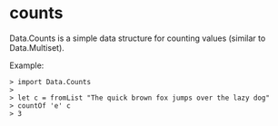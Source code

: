 counts
======

Data.Counts is a simple data structure for counting values (similar to Data.Multiset).

Example:

    > import Data.Counts
    >
    > let c = fromList "The quick brown fox jumps over the lazy dog"
    > countOf 'e' c
    > 3
